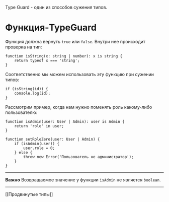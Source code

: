 Type Guard - один из способов сужения типов.
# Функция-TypeGuard
Функция должна вернуть `true` или `false`. Внутри нее происходит проверка на тип:
```
function isString(x: string | number): x is string {
	return typeof x === 'string';
}
```

Соответственно мы можем использовать эту функцию при сужении типов:
```
if (isString(id)) {
	console.log(id);
}
```

Рассмотрим пример, когда нам нужно поменять роль какому-либо пользователю:
```
function isAdmin(user: User | Admin): user is Admin {
	return 'role' in user;
}

function setRoleZero(user: User | Admin) {
	if (isAdmin(user)) {
		user.role = 0;
	} else {
		throw new Error('Пользователь не администратор');
	}
}
```

---

**Важно**
Возвращаемое значение у функции `isAdmin` не является `boolean`.

---
[[Продвинутые типы]]